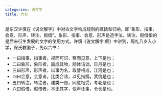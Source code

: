 ```yaml
---
categories: 语言学
title: 六书
---
```


是东汉许慎在《说文解字》中对古文字构成规则的概括和归纳，即“象形、指事、会意、形声、转注、假借”。象形、指事、会意、形声是造字法，转注、假借指的是后来衍生发展的文字的使用方式。许慎《说文解字∙叙》中讲到，周礼八岁入小学，保氏教国子，先以六书：

- 一曰指事，指事者，视而可识，察而见意，上下是也；
- 二曰象形，象形者，画成其物，随体诘诎，日月是也；
- 三曰形声，形声者，以事为名，取譬相成，江河是也；
- 四曰会意，会意者，比类合谊，以见指撝，武信是也；
- 五曰转注，转注者，建类一首，同意相受，考老是也；
- 六曰假借，假借者，本无其字，依声讬事，令长是也。

